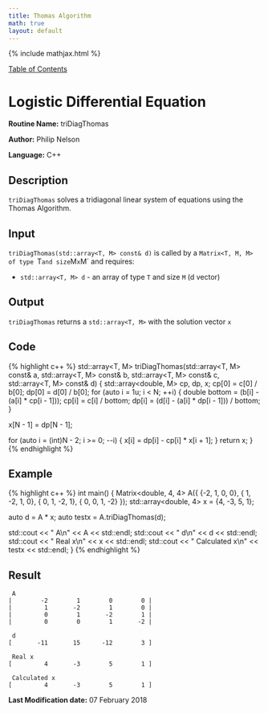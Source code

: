 ```yaml
---
title: Thomas Algorithm
math: true
layout: default
---
```


{% include mathjax.html %}

<a href="https://philipnelson5.github.io/MATH5620/SoftwareManual"> Table of Contents </a>
# Logistic Differential Equation

**Routine Name:** triDiagThomas

**Author:** Philip Nelson

**Language:** C++

## Description

`triDiagThomas` solves a tridiagonal linear system of equations using the Thomas Algorithm.

## Input

`triDiagThomas(std::array<T, M> const& d)` is called by a `Matrix<T, M, M> of type `T` and size `M`x`M` and requires:


* `std::array<T, M> d` - an array of type `T` and size `M` (d vector)

## Output

`triDiagThomas` returns a `std::array<T, M>` with the solution vector `x`

## Code
{% highlight c++ %}
std::array<T, M> triDiagThomas(std::array<T, M> const& a,
                               std::array<T, M> const& b,
                               std::array<T, M> const& c,
                               std::array<T, M> const& d)
{
  std::array<double, M> cp, dp, x;
  cp[0] = c[0] / b[0];
  dp[0] = d[0] / b[0];
  for (auto i = 1u; i < N; ++i)
  {
    double bottom = (b[i] - (a[i] * cp[i - 1]));
    cp[i] = c[i] / bottom;
    dp[i] = (d[i] - (a[i] * dp[i - 1])) / bottom;
  }

  x[N - 1] = dp[N - 1];

  for (auto i = (int)N - 2; i >= 0; --i)
  {
    x[i] = dp[i] - cp[i] * x[i + 1];
  }
  return x;
}
{% endhighlight %}

## Example
{% highlight c++ %}
int main()
{
  Matrix<double, 4, 4> A({
                         {-2,  1,  0,  0},
                         { 1, -2,  1,  0},
                         { 0,  1, -2,  1},
                         { 0,  0,  1, -2}
    });
  std::array<double, 4> x = {4, -3, 5, 1};

  auto d = A * x;
  auto testx = A.triDiagThomas(d);

  std::cout << " A\n" << A << std::endl;
  std::cout << " d\n" << d << std::endl;
  std::cout << " Real x\n" << x << std::endl;
  std::cout << " Calculated x\n" << testx << std::endl;
}
{% endhighlight %}

## Result
```
 A
|        -2        1        0        0 |
|         1       -2        1        0 |
|         0        1       -2        1 |
|         0        0        1       -2 |

 d
[       -11       15      -12        3 ]

 Real x
[         4       -3        5        1 ]

 Calculated x
[         4       -3        5        1 ]

```

**Last Modification date:** 07 February 2018
